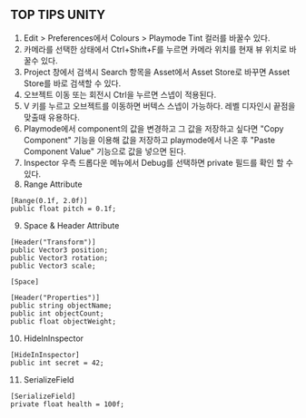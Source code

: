 ## TOP TIPS UNITY

1. Edit > Preferences에서 Colours > Playmode Tint 컬러를 바꿀수 있다.
2. 카메라를 선택한 상태에서 Ctrl+Shift+F를 누르면 카메라 위치를 현재 뷰 위치로 바꿀수 있다.
3. Project 창에서 검색시 Search 항목을 Asset에서 Asset Store로 바꾸면 Asset Store를 바로 검색할 수 있다.
4. 오브젝트 이동 또는 회전시 Ctrl을 누르면 스넵이 적용된다.
5. V 키를 누르고 오브젝트를 이동하면 버텍스 스넵이 가능하다. 레벨 디자인시 끝점을 맞출때 유용하다.
6. Playmode에서 component의 값을 변경하고 그 값을 저장하고 싶다면 "Copy Component" 기능을 이용해 값을 저장하고 playmode에서 나온 후 "Paste Component Value" 기능으로 값을 넣으면 된다.
7. Inspector 우측 드롭다운 메뉴에서 Debug를 선택하면 private 필드를 확인 할 수 있다.
8. Range Attribute
~~~
[Range(0.1f, 2.0f)]
public float pitch = 0.1f;
~~~
9. Space & Header Attribute
~~~
[Header("Transform")]
public Vector3 position;
public Vector3 rotation;
public Vector3 scale;

[Space]

[Header("Properties")]
public string objectName;
public int objectCount;
public float objectWeight;
~~~
10. HideInInspector
~~~
[HideInInspector]
public int secret = 42;
~~~
11. SerializeField
~~~
[SerializeField]
private float health = 100f;
~~~
